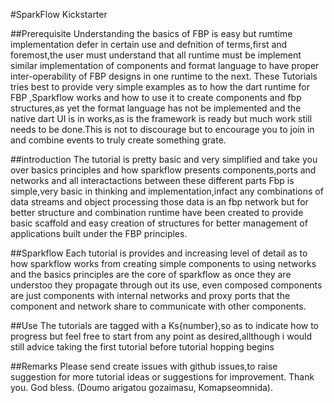 #SparkFlow Kickstarter

##Prerequisite
  Understanding the basics of FBP is easy but rumtime implementation defer in certain use and defnition of terms,first and foremost,the user must understand that all runtime must be implement similar implementation of components and format language to have proper inter-operability of FBP designs in one runtime to the next. These Tutorials tries best to provide very simple examples as to how the dart runtime for FBP ,Sparkflow works and how to use it to create components and fbp structures,as yet the format language has not be implemented and the native dart UI is in works,as is the framework is ready but much work still needs to be done.This is not to discourage but to encourage you to join in and combine events to truly create something grate.
 
 
##introduction
  The tutorial is pretty basic and very simplified and take you over basics principles and how sparkflow presents components,ports and networks and all interactactions between these different parts Fbp is simple,very basic in thinking and implementation,infact any combinations of data streams and object processing those data is an fbp network but for better structure and combination runtime have been created to provide basic scaffold and easy creation of structures for better management of applications built under the FBP principles.
   
##Sparkflow
  Each tutorial is provides and increasing level of detail as to how sparkflow works from creating simple
  components to using networks and the basics principles are the core of sparkflow as once they are understoo they propagate through out its use, even composed components are just components with internal networks and proxy ports that the component and network share to communicate with other components.

##Use
  The tutorials are tagged with a Ks{number},so as to indicate how to progress but feel free to start from any point as desired,allthough i would still advice taking the first tutorial before tutorial hopping begins


##Remarks
  Please send create issues with github issues,to raise suggestion for more tutorial ideas or suggestions for improvement. Thank you. God bless. (Doumo arigatou gozaimasu, Komapseomnida).
        
